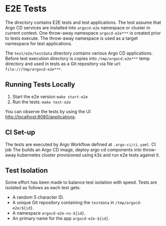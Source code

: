# E2E Tests

The directory contains E2E tests and test applications. The test assume that Argo CD services are installed into `argocd-e2e` namespace or cluster in current context. One throw-away
namespace `argocd-e2e***` is created prior to tests execute. The throw-away namespace is used as a target namespace for test applications.

The `test/e2e/testdata` directory contains various Argo CD applications. Before test execution directory is copies into `/tmp/argocd-e2e***` temp directory and used in tests as a
Git repository via file url: `file:///tmp/argocd-e2e***`.

## Running Tests Locally

1. Start the e2e version `make start-e2e` 
1. Run the tests: `make test-e2e`

You can observe the tests by using the UI [http://localhost:8080/applications](http://localhost:8080/applications).

## CI Set-up

The tests are executed by Argo Workflow defined at `.argo-ci/ci.yaml`. CI job The builds an Argo CD image, deploy argo cd components into throw-away kubernetes cluster provisioned
using k3s and run e2e tests against it.

## Test Isolation

Some effort has been made to balance test isolation with speed. Tests are isolated as follows as each test gets:
 
* A random 5 character ID.
* A unique Git repository containing the `testdata` in `/tmp/argocd-e2e/${id}`.
* A namespace `argocd-e2e-ns-${id}`.
* An primary name for the app `argocd-e2e-${id}`.
